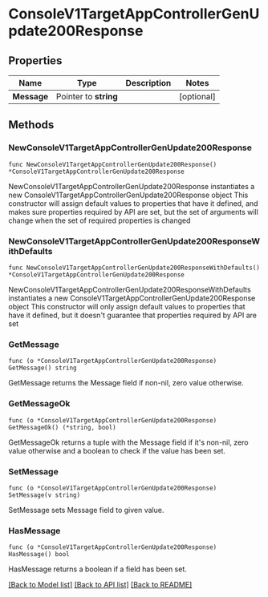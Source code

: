 # ConsoleV1TargetAppControllerGenUpdate200Response

## Properties

Name | Type | Description | Notes
------------ | ------------- | ------------- | -------------
**Message** | Pointer to **string** |  | [optional] 

## Methods

### NewConsoleV1TargetAppControllerGenUpdate200Response

`func NewConsoleV1TargetAppControllerGenUpdate200Response() *ConsoleV1TargetAppControllerGenUpdate200Response`

NewConsoleV1TargetAppControllerGenUpdate200Response instantiates a new ConsoleV1TargetAppControllerGenUpdate200Response object
This constructor will assign default values to properties that have it defined,
and makes sure properties required by API are set, but the set of arguments
will change when the set of required properties is changed

### NewConsoleV1TargetAppControllerGenUpdate200ResponseWithDefaults

`func NewConsoleV1TargetAppControllerGenUpdate200ResponseWithDefaults() *ConsoleV1TargetAppControllerGenUpdate200Response`

NewConsoleV1TargetAppControllerGenUpdate200ResponseWithDefaults instantiates a new ConsoleV1TargetAppControllerGenUpdate200Response object
This constructor will only assign default values to properties that have it defined,
but it doesn't guarantee that properties required by API are set

### GetMessage

`func (o *ConsoleV1TargetAppControllerGenUpdate200Response) GetMessage() string`

GetMessage returns the Message field if non-nil, zero value otherwise.

### GetMessageOk

`func (o *ConsoleV1TargetAppControllerGenUpdate200Response) GetMessageOk() (*string, bool)`

GetMessageOk returns a tuple with the Message field if it's non-nil, zero value otherwise
and a boolean to check if the value has been set.

### SetMessage

`func (o *ConsoleV1TargetAppControllerGenUpdate200Response) SetMessage(v string)`

SetMessage sets Message field to given value.

### HasMessage

`func (o *ConsoleV1TargetAppControllerGenUpdate200Response) HasMessage() bool`

HasMessage returns a boolean if a field has been set.


[[Back to Model list]](../README.md#documentation-for-models) [[Back to API list]](../README.md#documentation-for-api-endpoints) [[Back to README]](../README.md)


